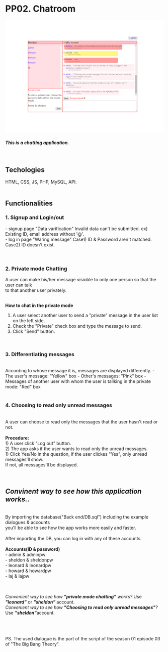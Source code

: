 <h1 style=>PP02. Chatroom</h1>
<div align="center">	
    <img src="chatting-page.png" width="800px"</img> 
</div>	
<h4><i>This is a chatting application.</i></h4>
<br/>
<h2>Techologies</h2>

HTML, CSS, JS, PHP, MySQL, API. 
<br/><br/>
<h2>Functionalities</h2>

<h3>1. Signup and Login/out </h3>
   - signup page
    "Data varification"
    Invalid data can't be submitted.  
    ex) Existing ID, email address without '@'.
    <br/>
   - log in page
    "Waring message"
    Case1) ID & Password aren't matched.
    Case2) ID doesn't exist.
   <br/><br/><br/>
   
<h3>2. Private mode Chatting</h3>
  A user can make his/her message visioble to only one person so that the user can talk <br/>
  to that another user privately.<br/>
  <br/>
  
  <b>How to chat in the private mode</b><br/>
  1. A user select another user to send a "private" message in the user list on the left side.<br/>
  2. Check the "Private" check box and type the message to send. <br/>
  3. Click "Send" button. <br/>
  <br/>
  
<h3>3. Differentiating messages</h3> <br/>
    According to whose message it is, messages are displayed differently.  
    - The user's message: "Yellow" box
    - Other's messages: "Pink" box
    - Messages of another user with whom the user is tallking in the private mode: "Red" box
 <br/> <br/>
  
<h3>4. Choosing to read only unread messages</h3></br>
  A user can choose to read only the messages that the user hasn't read or not.<br/><br/>   
   <b>Procedure:</b><br/>
  1) A user click "Log out" button. <br/>
  2) The app asks if the user wants to read only the unread messages. <br/>
  1) Click Yes/No in the question, if the user clickes "Yes", only unread messages'll show.<br/>
    If not, all messages'll be displayed. </br>
  <br/><br/>
 
<h2><i>Convinent way to see how this application works..</i></h2></br>
 By importing the database("Back end/DB.sql") including the example dialogues & accounts</br>
 you'll be able to see how the app works more easily and faster. </br>
 </br>
 After importing the DB, you can log in with any of these accounts.</br></br>
      <b>Accounts(ID & password)</b><br/>
   - admin   & adminpw   <br/>
   - sheldon & sheldonpw <br/>
   - leonard & leonardpw <br/>
   - howard  & howardpw  <br/>
   - laj     & lajpw    <br/>
   <br/><br/>
   
<i>Convenient way to see how <b>"private mode chatting"</b> works?</i>
Use <b><i>"leonard"</i></b> or <b><i>"sheldon"</i></b> account.<br/>
<i>Convenient way to see how <b>"Choosing to read only unread messages"</b>?</i>
Use <b><i>"sheldon"</i></b>account.<br/>
   <br/><br/><br/>


PS. The used dialogue is the part of the script of the season 01 episode 03 of "The Big Bang Theory".
